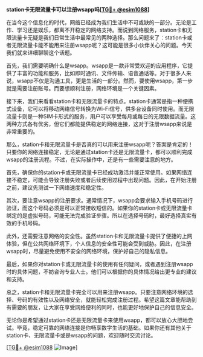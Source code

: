 **station卡无限流量卡可以注册wsapp吗[[TG💪+ @esim1088](https://t.me/s/esim1088)]**

在当今这个信息化的时代，网络已经成为我们生活中不可或缺的一部分。无论是工作、学习还是娱乐，都离不开稳定的网络支持。而说到网络服务，station卡和无限流量卡无疑是我们日常生活中最常见的两种选择。那么问题来了：station卡或者无限流量卡能不能用来注册wsapp呢？这可能是很多小伙伴关心的问题。今天我们就来详细聊聊这个话题。

首先，我们需要明确什么是wsapp。wsapp是一款非常受欢迎的应用程序，它提供了丰富的功能和服务，比如即时通讯、文件传输、语音通话等。对于很多人来说，wsapp不仅是沟通工具，更是生活的一部分。然而，要使用wsapp，第一步就是需要注册账号。而要想顺利注册，网络环境是一个关键因素。

接下来，我们来看看station卡和无限流量卡的特点。station卡通常是指一种便携式设备，它可以将移动网络信号转换为Wi-Fi信号，供多台设备同时使用。而无限流量卡则是一种SIM卡形式的服务，用户可以享受每月或每日的无限数据流量。这两种方式各有优劣，但它们都能提供稳定的网络连接，这对于注册wsapp来说是非常重要的。

那么，station卡和无限流量卡是否真的可以用来注册wsapp呢？答案是肯定的！只要你的网络连接稳定，无论是通过station卡还是无限流量卡，都可以顺利完成wsapp的注册流程。不过，在实际操作中，还是有一些需要注意的地方。

首先，确保你的station卡或无限流量卡已经成功激活并能正常使用。如果网络连接不稳定，可能会导致注册失败或者后续使用过程中出现问题。因此，在开始注册之前，建议先测试一下网络速度和稳定性。

其次，要注意wsapp的注册要求。通常情况下，wsapp会要求输入手机号码进行验证，而这个号码必须是可以正常接收短信的。如果你的station卡或无限流量卡绑定的是虚拟号码，可能无法完成验证步骤。所以在选择号码时，最好选择真实有效的手机号码。

此外，还需要注意网络的安全性。虽然station卡和无限流量卡提供了便捷的上网体验，但在公共网络环境下，个人信息的安全性可能会受到威胁。因此，在注册wsapp时，尽量避免使用不安全的网络环境，保护好自己的隐私信息。

最后，如果你对station卡或无限流量卡的使用有任何疑问，或者遇到注册wsapp时的具体问题，不妨咨询专业人士。他们可以根据你的具体情况给出更专业的建议和支持。

总之，station卡和无限流量卡完全可以用来注册wsapp。只要注意网络环境的选择、号码的有效性以及网络安全，就能轻松完成注册过程。希望这篇文章能帮助到有需要的朋友，让大家在享受网络便利的同时，也能更好地保护自己的信息安全。

无论你是希望通过station卡还是无限流量卡来使用wsapp，都可以放心大胆地尝试。毕竟，稳定可靠的网络连接是你畅享数字生活的基础。如果你还有其他关于station卡、无限流量卡或是wsapp的问题，欢迎随时交流讨论。

[[TG💪+ @esim1088](https://t.me/s/esim1088) ![Image](https://i.postimg.cc/4NQfJmqS/Snipaste-2025-05-13-00-14-12.png)]